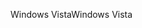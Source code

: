 <span data-ttu-id="3264f-101">Windows Vista</span><span class="sxs-lookup"><span data-stu-id="3264f-101">Windows Vista</span></span>